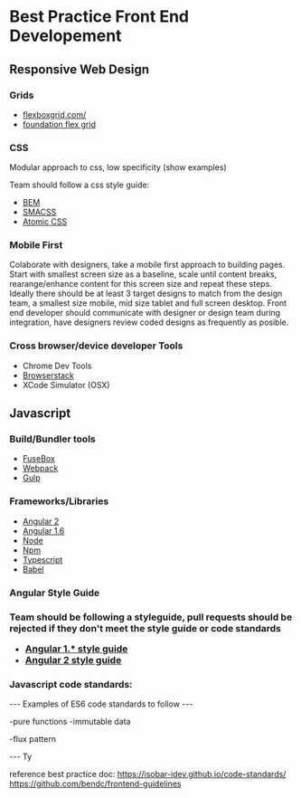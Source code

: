 <h1>Best Practice Front End Developement</h1>

<h2>Responsive Web Design</h2>

<h3>Grids</h3>
<ul>
  <li><a href="http://flexboxgrid.com/">flexboxgrid.com/</a></li>
  <li><a href="http://foundation.zurb.com/sites/docs/flex-grid.html">foundation flex grid</a></li>
</ul>
<h3>CSS</h3>
  <p>Modular approach to css, low specificity (show examples)</p>
  <p>Team should follow a css style guide:</p>
<ul>
  <li><a href="http://getbem.com/">BEM</a></li>
  <li><a href="https://smacss.com/">SMACSS</a></li>
  <li><a href="https://acss.io">Atomic CSS</a></li>
</ul>

<h3>Mobile First</h3>

<p>Colaborate with designers, take a mobile first approach to building pages. Start with smallest screen size as a baseline, scale until content breaks, rearange/enhance content for this screen size and repeat these steps. Ideally there should be at least 3 target designs to match from the design team, a smallest size mobile, mid size tablet and full screen desktop. Front end developer should communicate with designer or design team during integration, have designers review coded designs as frequently as posible.</p>

<h3>Cross browser/device developer Tools</h3>

  <ul>
    <li><a href="https://developer.chrome.com/devtools"></a>Chrome Dev Tools</li>
    <li><a href="">Browserstack</a></li>
    <li>XCode Simulator (OSX) </li>
  </ul>

<h2>Javascript</h2>
  <p></p>
 <h3>Build/Bundler tools</h3>
 <ul>
    <li><a href="https://www.npmjs.com/package/fuse-box">FuseBox</a></li>
    <li><a href="https://webpack.github.io/">Webpack</a></li>
    <li><a href="http://gulpjs.com/">Gulp</a></li>
 </ul>
 
 <h3>Frameworks/Libraries</h3>
 
 <ul>
  <li><a href="https://angular.io/">Angular 2</a></li>
  <li><a href="https://angularjs.org/">Angular 1.6</a></li>
  <li><a href="https://nodejs.org/en/">Node</a></li>
  <li><a href="https://www.npmjs.com/">Npm</a></li>
  <li><a href="https://www.typescriptlang.org/">Typescript</a></li>
  <li><a href="https://babeljs.io/">Babel</a></li>
 </ul>
 
 
 <h3>Angular Style Guide<h3>
 
 <p>Team should be following a styleguide, pull requests should be rejected if they don't meet the style guide or code standards</p>
 
 <ul>
  <li><a href="https://github.com/johnpapa/angular-styleguide/blob/master/a1/README.md">Angular 1.* style guide</a></li>
  <li><a href="https://angular.io/docs/ts/latest/guide/style-guide.html">Angular 2 style guide</a></li>
 </ul>
 
 <h3>Javascript code standards:</h3>
 
 --- Examples of ES6 code standards to follow ---
 
 -pure functions
 -immutable data
 
 -flux pattern
 
 --- Ty
 
 
reference best practice doc:
<a href="https://isobar-idev.github.io/code-standards/">https://isobar-idev.github.io/code-standards/</a>
<a href="https://github.com/bendc/frontend-guidelines">https://github.com/bendc/frontend-guidelines</a>
